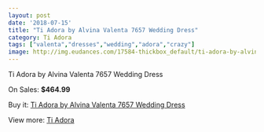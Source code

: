 ```yaml
---
layout: post
date: '2018-07-15'
title: "Ti Adora by Alvina Valenta 7657 Wedding Dress"
category: Ti Adora
tags: ["valenta","dresses","wedding","adora","crazy"]
image: http://img.eudances.com/17584-thickbox_default/ti-adora-by-alvina-valenta-7657-wedding-dress.jpg
---
```

Ti Adora by Alvina Valenta 7657 Wedding Dress

On Sales: **$464.99**
<a href="https://www.eudances.com/en/ti-adora/5130-ti-adora-by-alvina-valenta-7657-wedding-dress.html"><amp-img layout="responsive" width="600" height="600" src="//img.eudances.com/17584-thickbox_default/ti-adora-by-alvina-valenta-7657-wedding-dress.jpg" alt="Ti Adora by Alvina Valenta 7657 Wedding Dress 0" /></a>
<a href="https://www.eudances.com/en/ti-adora/5130-ti-adora-by-alvina-valenta-7657-wedding-dress.html"><amp-img layout="responsive" width="600" height="600" src="//img.eudances.com/17590-thickbox_default/ti-adora-by-alvina-valenta-7657-wedding-dress.jpg" alt="Ti Adora by Alvina Valenta 7657 Wedding Dress 1" /></a>
<a href="https://www.eudances.com/en/ti-adora/5130-ti-adora-by-alvina-valenta-7657-wedding-dress.html"><amp-img layout="responsive" width="600" height="600" src="//img.eudances.com/17589-thickbox_default/ti-adora-by-alvina-valenta-7657-wedding-dress.jpg" alt="Ti Adora by Alvina Valenta 7657 Wedding Dress 2" /></a>
<a href="https://www.eudances.com/en/ti-adora/5130-ti-adora-by-alvina-valenta-7657-wedding-dress.html"><amp-img layout="responsive" width="600" height="600" src="//img.eudances.com/17588-thickbox_default/ti-adora-by-alvina-valenta-7657-wedding-dress.jpg" alt="Ti Adora by Alvina Valenta 7657 Wedding Dress 3" /></a>
<a href="https://www.eudances.com/en/ti-adora/5130-ti-adora-by-alvina-valenta-7657-wedding-dress.html"><amp-img layout="responsive" width="600" height="600" src="//img.eudances.com/17587-thickbox_default/ti-adora-by-alvina-valenta-7657-wedding-dress.jpg" alt="Ti Adora by Alvina Valenta 7657 Wedding Dress 4" /></a>
<a href="https://www.eudances.com/en/ti-adora/5130-ti-adora-by-alvina-valenta-7657-wedding-dress.html"><amp-img layout="responsive" width="600" height="600" src="//img.eudances.com/17586-thickbox_default/ti-adora-by-alvina-valenta-7657-wedding-dress.jpg" alt="Ti Adora by Alvina Valenta 7657 Wedding Dress 5" /></a>
<a href="https://www.eudances.com/en/ti-adora/5130-ti-adora-by-alvina-valenta-7657-wedding-dress.html"><amp-img layout="responsive" width="600" height="600" src="//img.eudances.com/17585-thickbox_default/ti-adora-by-alvina-valenta-7657-wedding-dress.jpg" alt="Ti Adora by Alvina Valenta 7657 Wedding Dress 6" /></a>

Buy it: [Ti Adora by Alvina Valenta 7657 Wedding Dress](https://www.eudances.com/en/ti-adora/5130-ti-adora-by-alvina-valenta-7657-wedding-dress.html "Ti Adora by Alvina Valenta 7657 Wedding Dress")

View more: [Ti Adora](https://www.eudances.com/en/94-ti-adora "Ti Adora")
